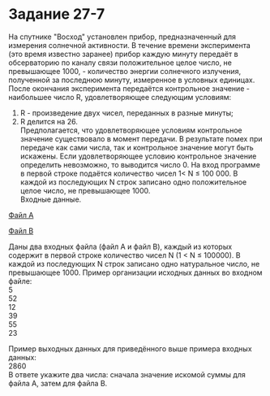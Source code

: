 Задание 27-7
============

На спутнике "Восход" установлен прибор, предназначенный для измерения солнечной активности. В течение времени эксперимента (это время известно заранее) прибор каждую минуту передаёт в обсерваторию по каналу связи положительное целое число, не превышающее 1000, - количество энергии солнечного излучения, полученной за последнюю минуту, измеренное в условных единицах.  
После окончания эксперимента передаётся контрольное значение - наибольшее число R, удовлетворяющее следующим условиям:  
1) R - произведение двух чисел, переданных в разные минуты;  
2) R делится на 26.  
Предполагается, что удовлетворяющее условиям контрольное значение существовало в момент передачи. В результате помех при передаче как сами числа, так и контрольное значение могут быть искажены. Если удовлетворяющее условию контрольное значение определить невозможно, то выводится число 0. На вход программе в первой строке подаётся количество чисел 1< N ≤ 100 000. В каждой из последующих N строк записано одно положительное целое число, не превышающее 1000.  
Входные данные.

[Файл A](27988_A.txt)

[Файл B](27988_B.txt)

Даны два входных файла (файл A и файл B), каждый из которых содержит в первой строке количество чисел N (1 < N ≤ 100000). В каждой из последующих N строк записано одно натуральное число, не превышающее 1000. Пример организации исходных данных во входном файле:  
5  
52  
12  
39  
55  
23  

Пример выходных данных для приведённого выше примера входных данных:  
2860  
В ответе укажите два числа: сначала значение искомой суммы для файла А, затем для файла B.